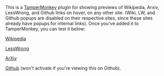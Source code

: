 This is a [TamperMonkey](https://www.tampermonkey.net/) plugin for showing previews of Wikipedia, Arxiv, LessWrong, and Github links on hover, on any other site. (Wiki, LW, and Github popups are disabled on their respective sites, since these sites already have popups for internal links). Once you've added it to TamperMonkey, you can test it below:

[Wikipedia](https://en.wikipedia.org/wiki/Immanuel_Kant)

[LessWrong](https://www.lesswrong.com/posts/uMQ3cqWDPHhjtiesc/agi-ruin-a-list-of-lethalities)

[ArXiv](https://arxiv.org/abs/2205.11543)

[Github](https://github.com/Mariven/link-previews) (won't activate if you're viewing this on Github).